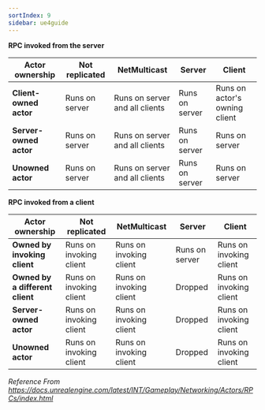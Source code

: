 ```yaml
---
sortIndex: 9
sidebar: ue4guide
---
```


**RPC invoked from the server**

| **Actor ownership**    | **Not replicated** | **NetMulticast**               | **Server**     | **Client**                    |
| ---------------------- | ------------------ | ------------------------------ | -------------- | ----------------------------- |
| **Client-owned actor** | Runs on server     | Runs on server and all clients | Runs on server | Runs on actor's owning client |
| **Server-owned actor** | Runs on server     | Runs on server and all clients | Runs on server | Runs on server                |
| **Unowned actor**      | Runs on server     | Runs on server and all clients | Runs on server | Runs on server                |

**RPC invoked from a client**

| **Actor ownership**             | **Not replicated**      | **NetMulticast**        | **Server**     | **Client**              |
| ------------------------------- | ----------------------- | ----------------------- | -------------- | ----------------------- |
| **Owned by invoking client**    | Runs on invoking client | Runs on invoking client | Runs on server | Runs on invoking client |
| **Owned by a different client** | Runs on invoking client | Runs on invoking client | Dropped        | Runs on invoking client |
| **Server-owned actor**          | Runs on invoking client | Runs on invoking client | Dropped        | Runs on invoking client |
| **Unowned actor**               | Runs on invoking client | Runs on invoking client | Dropped        | Runs on invoking client |

*Reference From <https://docs.unrealengine.com/latest/INT/Gameplay/Networking/Actors/RPCs/index.html>*
